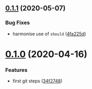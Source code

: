 ## [0.1.1](https://github.com/opinionated-digital-center/behave4git/compare/v0.1.0...v0.1.1) (2020-05-07)


### Bug Fixes

* harmonise use of `should` ([4fa225d](https://github.com/opinionated-digital-center/behave4git/commit/4fa225dcb219d12b2f881b5b82919ea5bd55af1c))

# [0.1.0](https://github.com/opinionated-digital-center/behave4git/compare/v0.0.0...v0.1.0) (2020-04-16)


### Features

* first git steps ([34f2748](https://github.com/opinionated-digital-center/behave4git/commit/34f2748e71ab5771cc6726f6bc50493c50a46d19))
